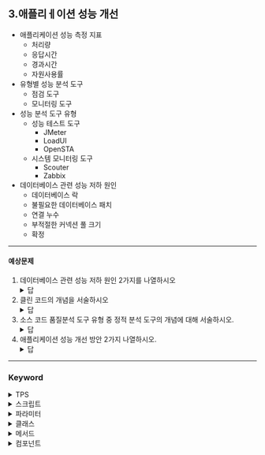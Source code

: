 ## 3.애플리ㅔ이션 성능 개선
- 애플리케이션 성능 측정 지표
  - 처리량
  - 응답시간
  - 경과시간
  - 자원사용률
- 유형별 성능 분석 도구
  - 점검 도구
  - 모니터링 도구
- 성능 분석 도구 유형
  - 성능 테스트 도구
    - JMeter
    - LoadUI
    - OpenSTA
  - 시스템 모니터링 도구
    - Scouter
    - Zabbix
- 데이터베이스 관련 성능 저하 원인
  - 데이터베이스 락
  - 불필요한 데이터베이스 패치
  - 연결 누수
  - 부적절한 커넥션 풀 크기
  - 확정
---
#### 예상문제
1. 데이터베이스 관련 성능 저하 원인 2가지를 나열하시오
    <details>
        <summary>답</summary>
        데이터베이스 락, 불필요한 데이터베이스 페치, 연결 누수, 부적절한 커넥션 풀 크기
    </details>
2. 클린 코드의 개념을 서술하시오
    <details>
        <summary>답</summary>
        잘 작성되어 가독성이 높고, 단순하며, 의존성을 줄이고, 중복을 최소화하여 깔끔하게 잘 정리된 코드를 말한다.
    </details>
3. 소스 코드 품질분석 도구 유형 중 정적 분석 도구의 개념에 대해 서술하시오. 
    <details>
        <summary>답</summary>
        정적 분석 도구는 작성된 소스코드를 실행시키지 않고, 코드 자체만으로 코딩 표준 준수 여부, 코딩 스타일 적정 여부, 잔존 결함 발견 여부를 확인하는 코드 분석 도구
    </details>
4. 애플리케이션 성능 개선 방안 2가지 나열하시오. 
    <details>
        <summary>답</summary>
        소스코드 최적화 기법 적용, 아키텍처 조정을 통한 성능 개선, 프로그램 호출 순서 조정 적용, 메모리 사용 최소화 적용, 입출력 발생 최소화 적용
    </details>
---
### Keyword
<details>
    <summary>TPS</summary>
    Transaction Per Second <br>
    초당 처리 건수를 의미하며, 초당 몇 개의 트랜잭션을 처리할 수 있는지 나타내는 서비스 성능 지표
</details>
<details>
    <summary>스크립트</summary>
    컴파일하지 않고도 실행할 수 있는 프로그램
</details>
<details>
    <summary>파라미터</summary>
    매개변수를 뜻하는 말로 메서드 수행에 필요한 입력값을 저장하는 변수
</details>
<details>
    <summary>클래스</summary>
    객체지향 프로그래밍에서 특정 객체를 생성하기 위해 변수와 매서드를 정의하는 일종의 틀
</details>
<details>
    <summary>메서드</summary>
    프로그램의 구성요소인 클래스의 기능
</details>
<details>
    <summary>컴포넌트</summary>
    특정한 기능을 수행하기 위해 독립적으로 개발되어 보급되는 잘 정의된 인터페이스를 가지며 다른 부품과 조립되어 응용시스템을 구축하기 위해 사용되는 소프프트웨어 프로그램
</details>
